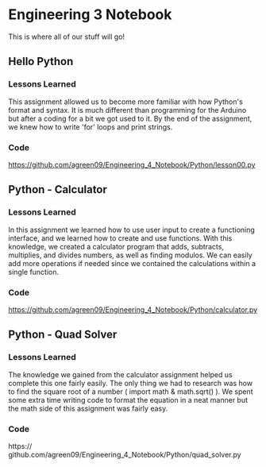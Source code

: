 # Engineering 3 Notebook

This is where all of our stuff will go!

## Hello Python

### Lessons Learned

This assignment allowed us to become more familiar with how Python's format and syntax. It is much different than programming for the Arduino but after a coding for a bit we got used to it. By the end of the assignment, 
we knew how to write 'for' loops and print strings.

### Code

https://github.com/agreen09/Engineering_4_Notebook/Python/lesson00.py

## Python - Calculator

### Lessons Learned

In this assignment we learned how to use user input to create a functioning interface, and we learned how to create and use functions. With this knowledge, we created a calculator program that adds, subtracts, multiplies,
and divides numbers, as well as finding modulos. We can easily add more operations if needed since we contained the calculations within a single function. 

### Code

https://github.com/agreen09/Engineering_4_Notebook/Python/calculator.py

## Python - Quad Solver

### Lessons Learned
		
The knowledge we gained from the calculator assignment helped us complete this one fairly easily. The only thing we had to research was how to find the square root of a number ( import math & math.sqrt() ). We spent
some extra time writing code to format the equation in a neat manner but the math side of this assignment was fairly easy.

### Code

https:// github.com/agreen09/Engineering_4_Notebook/Python/quad_solver.py
